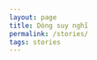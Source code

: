 ```yaml
---
layout: page
title: Dòng suy nghĩ
permalink: /stories/
tags: stories
---
```


<script src="https://utteranc.es/client.js"
        repo="itlvd/itlvd.github.io"
        issue-term="pathname"
        label="Comment"
        theme="github-light"
        crossorigin="anonymous"
        async>
</script>